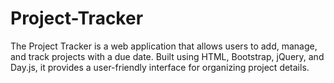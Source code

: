 # Project-Tracker
The Project Tracker is a web application that allows users to add, manage, and track projects with a due date. Built using HTML, Bootstrap, jQuery, and Day.js, it provides a user-friendly interface for organizing project details. 
